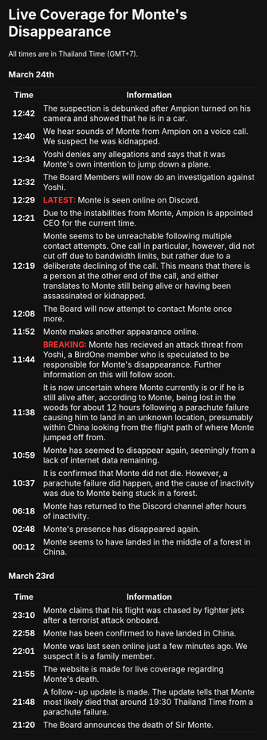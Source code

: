 <title>Monte's Disappearance | Live News Coverage | BirdOne</title>

<style>
  @import url("https://birdone.click/web-v2/src/style.css");
  * {background-color: #111 !important; color:#fff !important;}
  .red {color:#f33 !important; font-weight:bold !important;
</style>

# Live Coverage for Monte's Disappearance
All times are in Thailand Time (GMT+7).

### March 24th

| Time | Information |
|-|-|
| **12:42** | The suspection is debunked after Ampion turned on his camera and showed that he is in a car. |
| **12:40** | We hear sounds of Monte from Ampion on a voice call. We suspect he was kidnapped. |
| **12:34** | Yoshi denies any allegations and says that it was Monte's own intention to jump down a plane. |
| **12:32** | The Board Members will now do an investigation against Yoshi. |
| **12:29** | <span class="red">LATEST:</span> Monte is seen online on Discord. |
| **12:21** | Due to the instabilities from Monte, Ampion is appointed CEO for the current time. |
| **12:19** | Monte seems to be unreachable following multiple contact attempts. One call in particular, however, did not cut off due to bandwidth limits, but rather due to a deliberate declining of the call. This means that there is a person at the other end of the call, and either translates to Monte still being alive or having been assassinated or kidnapped. |
| **12:08** | The Board will now attempt to contact Monte once more. |
| **11:52** | Monte makes another appearance online. |
| **11:44** | <span class="red">BREAKING:</span> Monte has recieved an attack threat from Yoshi, a BirdOne member who is speculated to be responsible for Monte's disappearance. Further information on this will follow soon. |
| **11:38** | It is now uncertain where Monte currently is or if he is still alive after, according to Monte, being lost in the woods for about 12 hours following a parachute failure causing him to land in an unknown location, presumably within China looking from the flight path of where Monte jumped off from. |
| **10:59** | Monte has seemed to disappear again, seemingly from a lack of internet data remaining. |
| **10:37** | It is confirmed that Monte did not die. However, a parachute failure did happen, and the cause of inactivity was due to Monte being stuck in a forest. |
| **06:18** | Monte has returned to the Discord channel after hours of inactivity. |
| **02:48** | Monte's presence has disappeared again. |
| **00:12** | Monte seems to have landed in the middle of a forest in China. |

### March 23rd

| Time | Information |
|-|-|
| **23:10** | Monte claims that his flight was chased by fighter jets after a terrorist attack onboard. |
| **22:58** | Monte has been confirmed to have landed in China. |
| **22:01** | Monte was last seen online just a few minutes ago. We suspect it is a family member. |
| **21:55** | The website is made for live coverage regarding Monte's death. |
| **21:48** | A follow-up update is made. The update tells that Monte most likely died that around 19:30 Thailand Time from a parachute failure. |
| **21:20** | The Board announces the death of Sir Monte. |
